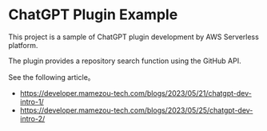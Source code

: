 # ChatGPT Plugin Example

This project is a sample of ChatGPT plugin development by AWS Serverless platform.

The plugin provides a repository search function using the GitHub API.

See the following article。

- https://developer.mamezou-tech.com/blogs/2023/05/21/chatgpt-dev-intro-1/
- https://developer.mamezou-tech.com/blogs/2023/05/25/chatgpt-dev-intro-2/
